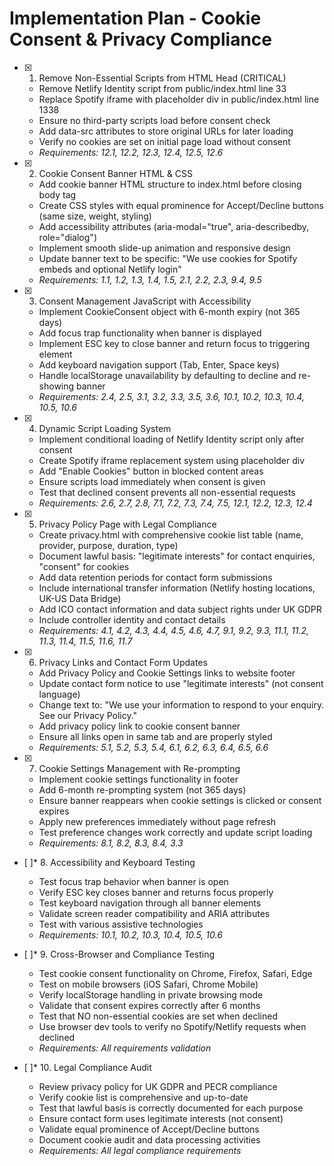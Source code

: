 # Implementation Plan - Cookie Consent & Privacy Compliance

- [x] 1. Remove Non-Essential Scripts from HTML Head (CRITICAL)
  - Remove Netlify Identity script from public/index.html line 33
  - Replace Spotify iframe with placeholder div in public/index.html line 1338
  - Ensure no third-party scripts load before consent check
  - Add data-src attributes to store original URLs for later loading
  - Verify no cookies are set on initial page load without consent
  - _Requirements: 12.1, 12.2, 12.3, 12.4, 12.5, 12.6_

- [x] 2. Cookie Consent Banner HTML & CSS
  - Add cookie banner HTML structure to index.html before closing body tag
  - Create CSS styles with equal prominence for Accept/Decline buttons (same size, weight, styling)
  - Add accessibility attributes (aria-modal="true", aria-describedby, role="dialog")
  - Implement smooth slide-up animation and responsive design
  - Update banner text to be specific: "We use cookies for Spotify embeds and optional Netlify login"
  - _Requirements: 1.1, 1.2, 1.3, 1.4, 1.5, 2.1, 2.2, 2.3, 9.4, 9.5_

- [x] 3. Consent Management JavaScript with Accessibility
  - Implement CookieConsent object with 6-month expiry (not 365 days)
  - Add focus trap functionality when banner is displayed
  - Implement ESC key to close banner and return focus to triggering element
  - Add keyboard navigation support (Tab, Enter, Space keys)
  - Handle localStorage unavailability by defaulting to decline and re-showing banner
  - _Requirements: 2.4, 2.5, 3.1, 3.2, 3.3, 3.5, 3.6, 10.1, 10.2, 10.3, 10.4, 10.5, 10.6_

- [x] 4. Dynamic Script Loading System
  - Implement conditional loading of Netlify Identity script only after consent
  - Create Spotify iframe replacement system using placeholder div
  - Add "Enable Cookies" button in blocked content areas
  - Ensure scripts load immediately when consent is given
  - Test that declined consent prevents all non-essential requests
  - _Requirements: 2.6, 2.7, 2.8, 7.1, 7.2, 7.3, 7.4, 7.5, 12.1, 12.2, 12.3, 12.4_

- [x] 5. Privacy Policy Page with Legal Compliance
  - Create privacy.html with comprehensive cookie list table (name, provider, purpose, duration, type)
  - Document lawful basis: "legitimate interests" for contact enquiries, "consent" for cookies
  - Add data retention periods for contact form submissions
  - Include international transfer information (Netlify hosting locations, UK-US Data Bridge)
  - Add ICO contact information and data subject rights under UK GDPR
  - Include controller identity and contact details
  - _Requirements: 4.1, 4.2, 4.3, 4.4, 4.5, 4.6, 4.7, 9.1, 9.2, 9.3, 11.1, 11.2, 11.3, 11.4, 11.5, 11.6, 11.7_

- [x] 6. Privacy Links and Contact Form Updates
  - Add Privacy Policy and Cookie Settings links to website footer
  - Update contact form notice to use "legitimate interests" (not consent language)
  - Change text to: "We use your information to respond to your enquiry. See our Privacy Policy."
  - Add privacy policy link to cookie consent banner
  - Ensure all links open in same tab and are properly styled
  - _Requirements: 5.1, 5.2, 5.3, 5.4, 6.1, 6.2, 6.3, 6.4, 6.5, 6.6_

- [x] 7. Cookie Settings Management with Re-prompting
  - Implement cookie settings functionality in footer
  - Add 6-month re-prompting system (not 365 days)
  - Ensure banner reappears when cookie settings is clicked or consent expires
  - Apply new preferences immediately without page refresh
  - Test preference changes work correctly and update script loading
  - _Requirements: 8.1, 8.2, 8.3, 8.4, 3.3_

- [ ]* 8. Accessibility and Keyboard Testing
  - Test focus trap behavior when banner is open
  - Verify ESC key closes banner and returns focus properly
  - Test keyboard navigation through all banner elements
  - Validate screen reader compatibility and ARIA attributes
  - Test with various assistive technologies
  - _Requirements: 10.1, 10.2, 10.3, 10.4, 10.5, 10.6_

- [ ]* 9. Cross-Browser and Compliance Testing
  - Test cookie consent functionality on Chrome, Firefox, Safari, Edge
  - Test on mobile browsers (iOS Safari, Chrome Mobile)
  - Verify localStorage handling in private browsing mode
  - Validate that consent expires correctly after 6 months
  - Test that NO non-essential cookies are set when declined
  - Use browser dev tools to verify no Spotify/Netlify requests when declined
  - _Requirements: All requirements validation_

- [ ]* 10. Legal Compliance Audit
  - Review privacy policy for UK GDPR and PECR compliance
  - Verify cookie list is comprehensive and up-to-date
  - Test that lawful basis is correctly documented for each purpose
  - Ensure contact form uses legitimate interests (not consent)
  - Validate equal prominence of Accept/Decline buttons
  - Document cookie audit and data processing activities
  - _Requirements: All legal compliance requirements_